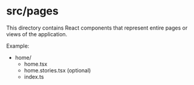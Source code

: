 # src/pages

This directory contains React components that represent entire pages or views of the application.

Example:

- home/
  - home.tsx
  - home.stories.tsx (optional)
  - index.ts
